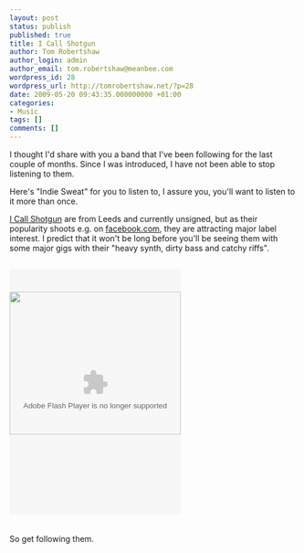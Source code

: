 ```yaml
---
layout: post
status: publish
published: true
title: I Call Shotgun
author: Tom Robertshaw
author_login: admin
author_email: tom.robertshaw@meanbee.com
wordpress_id: 28
wordpress_url: http://tomrobertshaw.net/?p=28
date: 2009-05-20 09:43:35.000000000 +01:00
categories:
- Music
tags: []
comments: []
---
```

I thought I'd share with you a band that I've been following for the last couple of months.  Since I was introduced, I have not been able to stop listening to them.

Here's "Indie Sweat" for you to listen to, I assure you, you'll want to listen to it more than once.

<a href="http://www.myspace.com/icallshotguntheband">I Call Shotgun</a> are from Leeds and currently unsigned, but as their popularity shoots e.g. on <a href="http://www.facebook.com/pages/I-Call-Shotgun/11292781207">facebook.com</a>, they are attracting major label interest. I predict that it won't be long before you'll be seeing them with some major gigs with their "heavy synth, dirty bass and catchy riffs".

<img style="visibility:hidden;width:0px;height:0px;" border=0 width=0 height=0 src="http://counters.gigya.com/wildfire/IMP/CXNID=2000002.0NXC/bT*xJmx*PTEyNDI4MDg4MjU3MjEmcHQ9MTI*MjgwODgyODQ5NyZwPTE1ODM2MSZkPSZnPTEmdD*mbz*yMDQwYjljYzVlYTg*N2NjYmYyY2YyNDkzNTY4ZjY5OSZvZj*w.gif" /><div style="width:300px; height:450px; overflow:hidden;"><center><div><embed src="http://www.soundclick.com/widgets/creatives/mp3PlayerPremium.swf" width="300" height="430" flashvars="bandid=800855&ext=1" name="MP3PlayerPremium" type="application/x-shockwave-flash" wmode="transparent" pluginspage="http://www.macromedia.com/go/getflashplayer" /></div><div style="width: 300px; position: relative; top: -390px;"><a href="http://www.soundclick.com/bands/default.cfm?bandID=800855"><img src="http://www.soundclick.com/images/navigation/blank1x1.gif" border="0" width="300" height="250"></a> </div></center></div>

So get following them.
